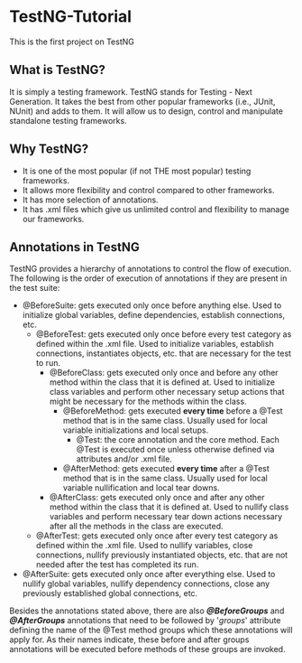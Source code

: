 # TestNG-Tutorial
This is the first project on TestNG

## What is TestNG?
It is simply a testing framework.
TestNG stands for Testing - Next Generation.
It takes the best from other popular frameworks (i.e., JUnit, NUnit) and adds to them.
It will allow us to design, control and manipulate standalone testing frameworks.

## Why TestNG?
- It is one of the most popular (if not THE most popular) testing frameworks.
- It allows more flexibility and control compared to other frameworks.
- It has more selection of annotations.
- It has .xml files which give us unlimited control and flexibility to manage our frameworks.

## Annotations in TestNG
TestNG provides a hierarchy of annotations to control the flow of execution. The following is the order of execution of annotations if they are present in the test suite:
- @BeforeSuite: gets executed only once before anything else. Used to initialize global variables, define dependencies, establish connections, etc.
  - @BeforeTest: gets executed only once before every test category as defined within the .xml file. Used to initialize variables, establish connections, instantiates objects, etc. that are necessary for the test to run. 
	- @BeforeClass: gets executed only once and before any other method within the class that it is defined at. Used to initialize class variables and perform other necessary setup actions that might be necessary for the methods within the class.
	  - @BeforeMethod: gets executed **every time** before a @Test method that is in the same class. Usually used for local variable initializations and local setups.
		- @Test: the core annotation and the core method. Each @Test is executed once unless otherwise defined via attributes and/or .xml file.
	  - @AfterMethod: gets executed **every time** after a @Test method that is in the same class. Usually used for local variable nullification and local tear downs.
	- @AfterClass: gets executed only once and after any other method within the class that it is defined at. Used to nullify class variables and perform necessary tear down actions necessary after all the methods in the class are executed.
  - @AfterTest: gets executed only once after every test category as defined within the .xml file. Used to nullify variables, close connections, nullify previously instantiated objects, etc. that are not needed after the test has completed its run.
- @AfterSuite: gets executed only once after everything else. Used to nullify global variables, nullify dependency connections, close any previously established global connections, etc.

Besides the annotations stated above, there are also **_@BeforeGroups_** and **_@AfterGroups_** annotations that need to be followed by '_groups_' attribute defining the name of the @Test method groups which these annotations will apply for. As their names indicate, these before and after groups annotations will be executed before methods of these groups are invoked.

